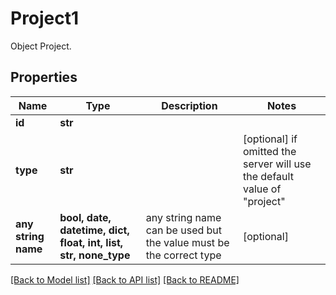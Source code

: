 # Project1

Object Project.

## Properties
Name | Type | Description | Notes
------------ | ------------- | ------------- | -------------
**id** | **str** |  | 
**type** | **str** |  | [optional]  if omitted the server will use the default value of "project"
**any string name** | **bool, date, datetime, dict, float, int, list, str, none_type** | any string name can be used but the value must be the correct type | [optional]

[[Back to Model list]](../README.md#documentation-for-models) [[Back to API list]](../README.md#documentation-for-api-endpoints) [[Back to README]](../README.md)


